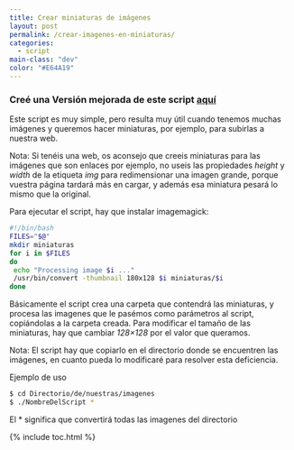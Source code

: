```yaml
---
title: Crear miniaturas de imágenes
layout: post
permalink: /crear-imagenes-en-miniaturas/
categories:
  - script
main-class: "dev"
color: "#E64A19"
---
```

### Creé una Versión mejorada de este script [aquí][1]

Este script es muy simple, pero resulta muy útil cuando tenemos muchas imágenes y queremos hacer miniaturas, por ejemplo, para subirlas a nuestra web.


<!--ad-->


Nota: Si tenéis una web, os aconsejo que creeis miniaturas para las imágenes que son enlaces por ejemplo, no useis las propiedades *height* y *width* de la etiqueta *img* para redimensionar una imagen grande, porque vuestra página tardará más en cargar, y además esa miniatura pesará lo mismo que la original.

Para ejecutar el script, hay que instalar imagemagick:

```bash
#!/bin/bash
FILES="$@"
mkdir miniaturas
for i in $FILES
do
 echo "Processing image $i ..."
 /usr/bin/convert -thumbnail 180x128 $i miniaturas/$i
done

```

Básicamente el script crea una carpeta que contendrá las miniaturas, y procesa las imagenes que le pasémos como parámetros al script, copiándolas a la carpeta creada. Para modificar el tamaño de las miniaturas, hay que cambiar *128&#215;128* por el valor que queramos.

Nota: El script hay que copiarlo en el directorio donde se encuentren las imágenes, en cuanto pueda lo modificaré para resolver esta deficiencia.

Ejemplo de uso

```bash
$ cd Directorio/de/nuestras/imagenes
$ ./NombreDelScript *

```

El * significa que convertirá todas las imagenes del directorio



 [1]: https://elbauldelprogramador.com/crear-miniaturas-de-imagenes-mejorado/

{% include toc.html %}
